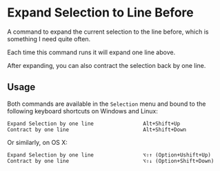 Expand Selection to Line Before
=========================================

A command to expand the current selection to the line before, which is something I need quite often.

Each time this command runs it will expand one line above.

After expanding, you can also contract the selection back by one line.

Usage
-----

Both commands are available in the `Selection` menu and bound to the following keyboard shortcuts on Windows and Linux:

    Expand Selection by one line                Alt+Shift+Up
    Contract by one line                        Alt+Shift+Down

Or similarly, on OS X:

    Expand Selection by one line                ⌥⇧↑ (Option+Ushift+Up)
    Contract by one line                        ⌥⇧↓ (Option+Shift+Down)
